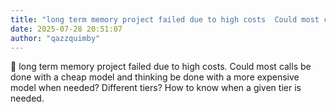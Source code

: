 ```yaml
---
title: "long term memory project failed due to high costs  Could most calls be done with"
date: 2025-07-28 20:51:07
author: "qazzquimby"
---
```


💭 long term memory project failed due to high costs. Could most calls be done with a cheap model and thinking be done with a more expensive model when needed? Different tiers? How to know when a given tier is needed.